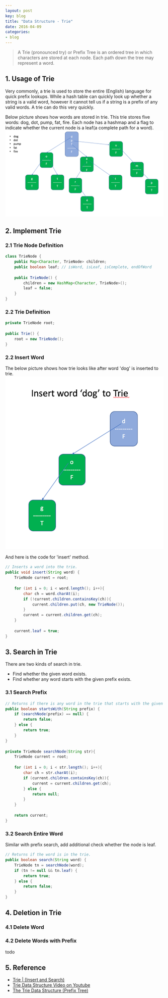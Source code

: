 ```yaml
---
layout: post
key: blog
title: "Data Structure - Trie"
date: 2016-04-09
categories:
- blog
---
```


> A Trie (pronounced try) or Prefix Tree is an ordered tree in which characters are stored at each node. Each path down the tree may
represent a word.

## 1. Usage of Trie
Very commonly, a trie is used to store the entire (English) language for quick prefix lookups. While a hash table can quickly look up whether a string is a valid word, however it cannot tell us if a string is a prefix of any valid words. A trie can do this very quickly.

Below picture shows how words are stored in trie. This trie stores five words: dog, dot, pump, fat, fire. Each node has a hashmap and a flag to indicate whether the current node is a leaf(a complete path for a word).
![MIME Type](/public/pics/2017-04-09/trie.png)  

## 2. Implement Trie
### 2.1 Trie Node Definition
```java
class TrieNode {
    public Map<Character, TrieNode> children;
    public boolean leaf; // isWord, isLeaf, isComplete, endOfWord

    public TrieNode() {
        children = new HashMap<Character, TrieNode>();
        leaf = false;
    }
}
```

### 2.2 Trie Definition
```java
private TrieNode root;

public Trie() {
    root = new TrieNode();
}
```

### 2.2 Insert Word
The below picture shows how trie looks like after word 'dog' is inserted to trie.
![MIME Type](/public/pics/2017-04-09/insert.png)  

And here is the code for 'insert' method.
```java
// Inserts a word into the trie.
public void insert(String word) {
    TrieNode current = root;

    for (int i = 0; i < word.length(); i++){
        char ch = word.charAt(i);
        if (!current.children.containsKey(ch)){
            current.children.put(ch, new TrieNode());
        }
        current = current.children.get(ch);
    }

    current.leaf = true;
}
```
## 3. Search in Trie
There are two kinds of search in trie.
* Find whether the given word exists.
* Find whether any word starts with the given prefix exists.

### 3.1 Search Prefix
```java
// Returns if there is any word in the trie that starts with the given prefix.
public boolean startsWith(String prefix) {
    if (searchNode(prefix) == null) {
        return false;
    } else {
        return true;
    }
}

private TrieNode searchNode(String str){
    TrieNode current = root;

    for (int i = 0; i < str.length(); i++){
        char ch = str.charAt(i);
        if (current.children.containsKey(ch)){
            current = current.children.get(ch);
        } else {
            return null;
        }
    }

    return current;
}
```

### 3.2 Search Entire Word
Similar with prefix search, add additional check whether the node is leaf.
```java
// Returns if the word is in the trie.
public boolean search(String word) {
    TrieNode tn = searchNode(word);
    if (tn != null && tn.leaf) {
        return true;
    } else {
        return false;
    }
}
```
## 4. Deletion in Trie
### 4.1 Delete Word
### 4.2 Delete Words with Prefix
todo

## 5. Reference
* [Trie | (Insert and Search)](http://www.geeksforgeeks.org/trie-insert-and-search/)
* [Trie Data Structure Video on Youtube](https://www.youtube.com/watch?v=AXjmTQ8LEoI&t=272s)
* [The Trie Data Structure (Prefix Tree)](https://medium.freecodecamp.org/trie-prefix-tree-algorithm-ee7ab3fe3413)
